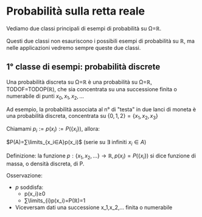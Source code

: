 # Probabilità sulla retta reale

Vediamo due classi principali di esempi di probabilità su Ω=ℝ.

Questi due classi non esauriscono i possibili esempi di probabilità su ℝ, ma nelle applicazioni vedremo sempre queste due classi.

## 1° classe di esempi: probabilità discrete

Una probabilità discreta su Ω=ℝ è una probabilità su Ω=ℝ, TODOF=TODOP(ℝ), che sia concentrata su una successione finita o numerabile di punti $x_0,x_1,x_2,…$

Ad esempio, la probabilità associata al n° di "testa" in due lanci di moneta è una probabilità discreta, concentrata su $\{0,1,2\}=\{x_1,x_2,x_3\}$

Chiamami $p_i:=p(x_i):=P(\{x_i\})$, allora:

$P(A)=∑\limits_{x_i∈A}p(x_i)$
(serie su ∃ infiniti $x_i∈A$)

Definizione: la funzione $p:\{x_1,x_2,...\}→ℝ,p(x_i)=P(\{x_i\})$ si dice funzione di massa, o densità discreta, di P.

Osservazione:
- $p$ soddisfa:
	- p(x_i)≥0
	- ∑\limits_{i}p(x_i)=P(ℝ)=1
- Viceversam dati una successione x_1,x_2,... finita o numerabile 